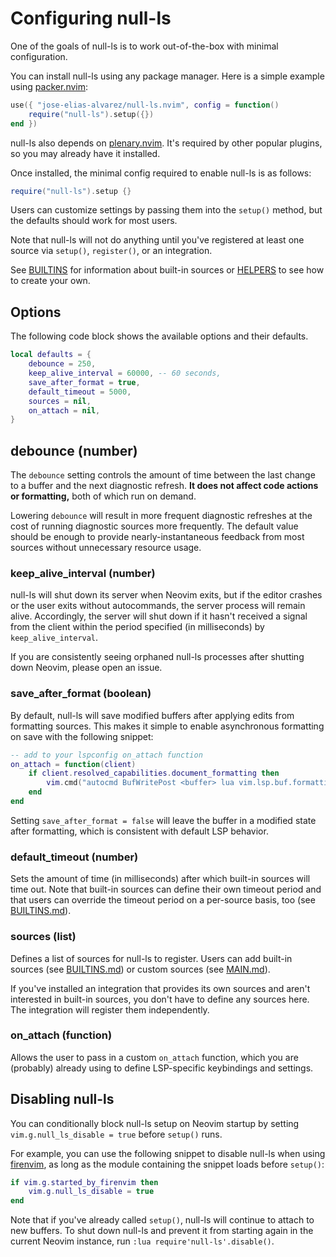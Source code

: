 # Configuring null-ls

One of the goals of null-ls is to work out-of-the-box with minimal
configuration.

You can install null-ls using any package manager. Here is a simple example
using [packer.nvim](https://github.com/wbthomason/packer.nvim):

```lua
use({ "jose-elias-alvarez/null-ls.nvim", config = function()
    require("null-ls").setup({})
end })
```

null-ls also depends on
[plenary.nvim](https://github.com/nvim-lua/plenary.nvim). It's required by other
popular plugins, so you may already have it installed.

Once installed, the minimal config required to enable null-ls is as follows:

```lua
require("null-ls").setup {}
```

Users can customize settings by passing them into the `setup()` method, but the
defaults should work for most users.

Note that null-ls will not do anything until you've registered at least one
source via `setup()`, `register()`, or an integration.

See [BUILTINS](BUILTINS.md) for information about built-in sources or
[HELPERS](HELPERS.md) to see how to create your own.

## Options

The following code block shows the available options and their defaults.

```lua
local defaults = {
    debounce = 250,
    keep_alive_interval = 60000, -- 60 seconds,
    save_after_format = true,
    default_timeout = 5000,
    sources = nil,
    on_attach = nil,
}
```

## debounce (number)

The `debounce` setting controls the amount of time between the last change to a
buffer and the next diagnostic refresh. **It does not affect code actions or
formatting,** both of which run on demand.

Lowering `debounce` will result in more frequent diagnostic refreshes at the
cost of running diagnostic sources more frequently. The default value should be
enough to provide nearly-instantaneous feedback from most sources without
unnecessary resource usage.

### keep_alive_interval (number)

null-ls will shut down its server when Neovim exits, but if the editor crashes
or the user exits without autocommands, the server process will remain alive.
Accordingly, the server will shut down if it hasn't received a signal from the
client within the period specified (in milliseconds) by `keep_alive_interval`.

If you are consistently seeing orphaned null-ls processes after shutting down
Neovim, please open an issue.

### save_after_format (boolean)

By default, null-ls will save modified buffers after applying edits from
formatting sources. This makes it simple to enable asynchronous formatting on
save with the following snippet:

```lua
-- add to your lspconfig on_attach function
on_attach = function(client)
    if client.resolved_capabilities.document_formatting then
        vim.cmd("autocmd BufWritePost <buffer> lua vim.lsp.buf.formatting()")
    end
end
```

Setting `save_after_format = false` will leave the buffer in a modified state
after formatting, which is consistent with default LSP behavior.

### default_timeout (number)

Sets the amount of time (in milliseconds) after which built-in sources will time
out. Note that built-in sources can define their own timeout period and that
users can override the timeout period on a per-source basis, too (see
[BUILTINS.md](BUILTINS.md)).

### sources (list)

Defines a list of sources for null-ls to register. Users can add built-in
sources (see [BUILTINS.md](BUILTINS.md)) or custom sources (see
[MAIN.md](MAIN.md)).

If you've installed an integration that provides its own sources and aren't
interested in built-in sources, you don't have to define any sources here. The
integration will register them independently.

### on_attach (function)

Allows the user to pass in a custom `on_attach` function, which you are
(probably) already using to define LSP-specific keybindings and settings.

## Disabling null-ls

You can conditionally block null-ls setup on Neovim startup by setting
`vim.g.null_ls_disable = true` before `setup()` runs.

For example, you can use the following snippet to disable null-ls when using
[firenvim](https://github.com/glacambre/firenvim), as long as the module
containing the snippet loads before `setup()`:

```lua
if vim.g.started_by_firenvim then
    vim.g.null_ls_disable = true
end
```

Note that if you've already called `setup()`, null-ls will continue to attach to
new buffers. To shut down null-ls and prevent it from starting again in the current
Neovim instance, run `:lua require'null-ls'.disable()`.
